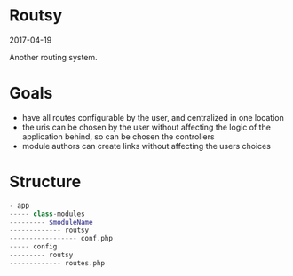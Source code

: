 Routsy
============
2017-04-19



Another routing system.




Goals
========

- have all routes configurable by the user, and centralized in one location 
- the uris can be chosen by the user without affecting the logic of the application behind, so can be chosen the controllers  
- module authors can create links without affecting the users choices  




Structure
===============

```php
- app
----- class-modules
--------- $moduleName
------------- routsy
----------------- conf.php
----- config
--------- routsy
------------- routes.php  
```
